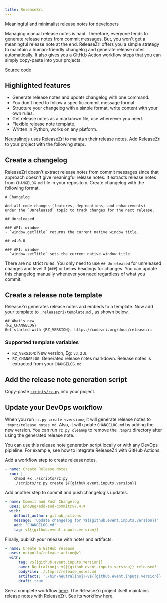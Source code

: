 ```yaml
---
title: ReleaseZri
---
```

Meaningful and minimalist release notes for developers

Managing manual release notes is hard. Therefore, everyone tends to generate release notes
from commit messages. But, you won't get a meaningful release note at the end. ReleaseZri offers
you a simple strategy to maintain a human-friendly changelog and generate release notes automatically.
It also gives you a GitHub Action workflow steps that you can simply copy-paste into your projects.

[Source code](https://github.com/codezri/releasezri)

## Highlighted features

- Generate release notes and update changelog with one command.
- You don't need to follow a specific commit message format.
- Structure your changelog with a simple format, write content with your own rules.
- Get release notes as a markdown file, use whereever you need.
- Flexible release note template.
- Written in Python, works on any platform.

[Neutralinojs](https://neutralino.js.org) uses ReleaseZri to maintain their release notes.
Add ReleaseZri to your project with the following steps.

## Create a changelog

ReleaseZri doesn't extract release notes from commit messages since that approach doesn't give meaningful
release notes. It extracts release notes from `CHANGELOG.md` file in your repository. Create changelog with
the following format.

```
# Changelog

Add all code changes (features, deprecations, and enhancements)
under the `Unreleased` topic to track changes for the next release.

## Unreleased

### API: window
- `window.getTitle` returns the current native window title.

## v4.0.0

### API: window
- `window.setTitle` sets the current native window title.
```

There are no strict rules. You only need to use `## Unreleased` for unreleased changes and
level 3 (`###`) or below headings for changes. You can update this changelog manually whenever you need regardless of
what you commit.

## Create a release note template

ReleaseZri generates release notes and embeds to a template. Now add your template to `.releasezri/template.md`
, as shown below.

```
## What's new
{RZ_CHANGELOG}
Get started with {RZ_VERSION}: https://codezri.org/docs/releasezri
```

### Supported template variables

- `RZ_VERSION`: New version, Eg: `v3.2.0`.
- `RZ_CHANGELOG`: Generated release notes markdown. Release notes is extracted from your `CHANGELOG.md`.

## Add the release note generation script

Copy-paste [`scripts/rz.py`](https://github.com/codezri/releasezri/blob/main/scripts/rz.py) into your project.

## Update your DevOps workflow

When you run `rz.py create <version>`, it will generate release notes to `.tmprz/release_notes.md`. Also,
it will update `CHANGELOG.md` by adding the new version. You can run `rz.py cleanup` to remove
the `.tmprz` directory after using the generated release note.

You can use this release note generation script locally or with any DevOps pipleline. For example, see how to
integrate ReleaseZri with GitHub Actions.

Add a workflow step to create release notes.

```yaml
- name: Create Release Notes
  run: |
    chmod +x ./scripts/rz.py
    ./scripts/rz.py create ${{github.event.inputs.version}}
```

Add another step to commit and push changelog's updates.

```yaml
- name: Commit and Push Changelog
  uses: EndBug/add-and-commit@v7.4.0
  with:
    default_author: github_actions
    message: 'Update changelog for v${{github.event.inputs.version}}'
    add: 'CHANGELOG.md'
    tag: v${{github.event.inputs.version}}
```

Finally, publish your release with notes and artifacts.

```yaml
- name: Create a GitHub release
  uses: ncipollo/release-action@v1
  with:
      tag: v${{github.event.inputs.version}}
      name: Neutralinojs v${{github.event.inputs.version}} released!
      bodyFile: ./.tmprz/release_notes.md
      artifacts: './bin/neutralinojs-v${{github.event.inputs.version}}.zip'
      draft: true
```

See a complete workflow
[here](https://github.com/neutralinojs/neutralinojs/blob/main/.github/workflows/create_release.yml).
The ReleaseZri project itself maintains release notes with ReleaseZri.
See its workflow [here](https://github.com/codezri/releasezri/blob/main/.github/workflows/create-release.yml).

